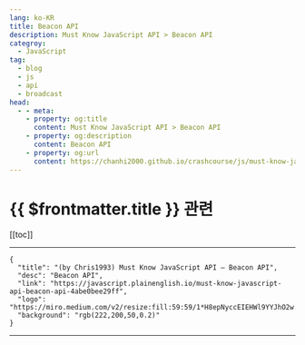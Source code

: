 ```yaml
---
lang: ko-KR
title: Beacon API
description: Must Know JavaScript API > Beacon API
categroy:
  - JavaScript
tag: 
  - blog
  - js
  - api
  - broadcast
head:
  - - meta:
    - property: og:title
      content: Must Know JavaScript API > Beacon API
    - property: og:description
      content: Beacon API
    - property: og:url
      content: https://chanhi2000.github.io/crashcourse/js/must-know-javascript-api/beacon.html
---
```


# {{ $frontmatter.title }} 관련

[[toc]]

---

```component VPCard
{
  "title": "(by Chris1993) Must Know JavaScript API — Beacon API",
  "desc": "Beacon API",
  "link": "https://javascript.plainenglish.io/must-know-javascript-api-beacon-api-4abe0bee29ff",
  "logo": "https://miro.medium.com/v2/resize:fill:59:59/1*H8epNyccEIEHWl9YYJhO2w.png",
  "background": "rgb(222,200,50,0.2)"
}
```

---

